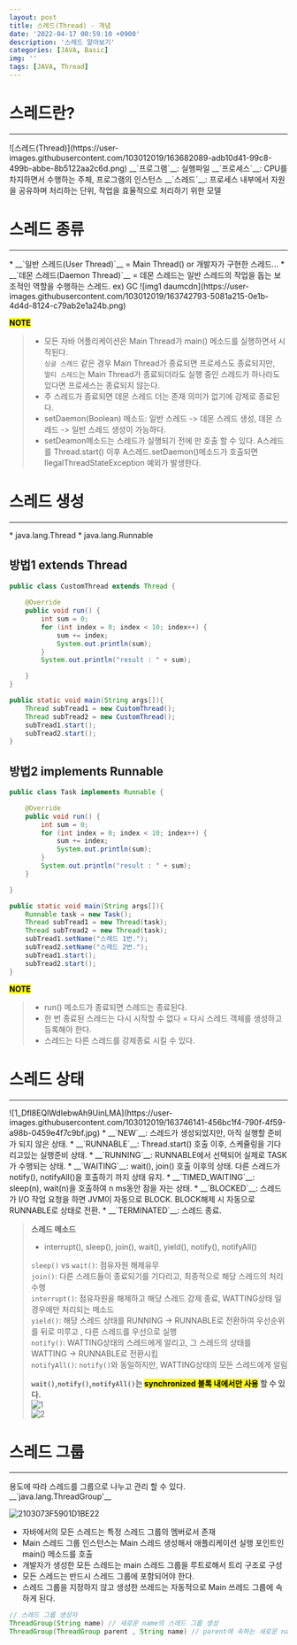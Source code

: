 ```yaml
---
layout: post
title: 스레드(Thread) - 개념
date: '2022-04-17 00:59:10 +0900'
description: '스레드 알아보기'
categories: [JAVA, Basic]
img: ''
tags: [JAVA, Thread]
---
```

# 스레드란?
<hr>
![스레드(Thread)](https://user-images.githubusercontent.com/103012019/163682089-adb10d41-99c8-499b-abbe-8b5122aa2c6d.png)  
__`프로그램`__: 실행파일  
__`프로세스`__: CPU를 차지하면서 수행하는 주체, 프로그램의 인스턴스  
__`스레드`__: 프로세스 내부에서 자원을 공유하며 처리하는 단위, 작업을 효율적으로 처리하기 위한 모델  

# 스레드 종류
<hr>
* __`일반 스레드(User Thread)`__ = Main Thread() or 개발자가 구현한 스레드...  
* __`데몬 스레드(Daemon Thread)`__ = 데몬 스레드는 일반 스레드의 작업을 돕는 보조적인 역할을 수행하는 스레드. ex) GC  
![img1 daumcdn](https://user-images.githubusercontent.com/103012019/163742793-5081a215-0e1b-4d4d-8124-c79ab2e1a24b.png)  

__<mark>NOTE</mark>__  
> * 모든 자바 어플리케이션은 Main Thread가 main() 메소드를 실행하면서 시작된다.  
> `싱글 스레드` 같은 경우 Main Thread가 종료되면 프로세스도 종료되지만,  
> `멀티 스레드`는 Main Thread가 종료되더라도 실행 중인 스레드가 하나라도 있다면 프로세스는 종료되지 않는다.  
> * 주 스레드가 종료되면 데몬 스레드 더는 존재 의미가 없기에 강제로 종료된다.  
> * setDaemon(Boolean) 메소드: 일반 스레드 -> 데몬 스레드 생성, 데몬 스레드 -> 일반 스레드 생성이 가능하다.  
> * setDeamon메소드는 스레드가 실행되기 전에 만 호출 할 수 있다. A스레드를 Thread.start() 이후 A스레드.setDaemon()메소드가 호출되면  IlegalThreadStateException 예외가 발생한다.

# 스레드 생성
<hr>
* java.lang.Thread
* java.lang.Runnable

## 방법1 extends Thread
```java
public class CustomThread extends Thread {
    
    @Override
    public void run() {
        int sum = 0;
        for (int index = 0; index < 10; index++) {
            sum += index;
            System.out.println(sum);
        }
        System.out.println("result : " + sum);

    }
}
```
```java
public static void main(String args[]){
    Thread subTread1 = new CustomThread();
    Thread subTread2 = new CustomThread();
    subTread1.start();
    subTread2.start();
}
```

## 방법2 implements Runnable
```java
public class Task implements Runnable {

    @Override
    public void run() {
        int sum = 0;
        for (int index = 0; index < 10; index++) {
            sum += index;
            System.out.println(sum);
        }
        System.out.println("result : " + sum);
    }

}
```
```java
public static void main(String args[]){
    Runnable task = new Task();
    Thread subTread1 = new Thread(task);
    Thread subTread2 = new Thread(task);
    subTread1.setName("스레드 1번.");
    subTread2.setName("스레드 2번.");
    subTread1.start();
    subTread2.start();
}
```

__<mark>NOTE</mark>__  
> * run() 메소드가 종료되면 스레드는 종료된다.
> * 한 번 종료된 스레드는 다시 시작할 수 없다 = 다시 스레드 객체를 생성하고 등록해야 한다.
> * 스레드는 다른 스레드를 강제종료 시킬 수 있다.

# 스레드 상태
<hr>
![1_Dfl8EQlWdIebwAh9UinLMA](https://user-images.githubusercontent.com/103012019/163746141-456bc1f4-790f-4f59-a98b-0459e4f7c9bf.jpg)  
* __`NEW`__: 스레드가 생성되었지만, 아직 실행할 준비가 되지 않은 상태.
* __`RUNNABLE`__: Thread.start() 호출 이후, 스케쥴링을 기다리고있는 실행준비 상태.
* __`RUNNING`__: RUNNABLE에서 선택되어 실제로 TASK가 수행되는 상태.
* __`WAITING`__: wait(), join() 호출 이후의 상태. 다른 스레드가 notify(), notifyAll()을 호출하기 까지 상태 유지.
* __`TIMED_WAITING`__: sleep(n), wait(n)을 호출하여 n ms동안 잠을 자는 상태.
* __`BLOCKED`__: 스레드가 I/O 작업 요청을 하면 JVM이 자동으로 BLOCK. BLOCK해제 시 자동으로 RUNNABLE로 상태로 전환.
* __`TERMINATED`__: 스레드 종료.

> __스레드 메소드__  
> * interrupt(), sleep(), join(), wait(), yield(), notify(), notifyAll()  
> 
> `sleep()` vs `wait()`: 점유자원 해제유무  
> `join()`: 다른 스레드들이 종료되기를 기다리고, 최종적으로 해당 스레드의 처리 수행  
> `interrupt()`: 점유자원을 해제하고 해당 스레드 강제 종료, WATTING상태 일 경우에만 처리되는 메소드  
> `yield()`: 해당 스레드 상태를 RUNNING -> RUNNABLE로 전환하여 우선순위를 뒤로 미루고 , 다른 스레드를 우선으로 실행  
> `notify()`: WATTING상태의 스레드에게 알리고, 그 스레드의 상태를 WATTING -> RUNNABLE로 전환시킴  
> `notifyAll()`: `notify()`와 동일하지만, WATTING상태의 모든 스레드에게 알림  
> 
> __`wait()`,`notify()`,`notifyAll()`는 <mark>synchronized 블록 내에서만 사용</mark> 할 수 있다.__  
![1](https://user-images.githubusercontent.com/103012019/163752910-eb1e675f-82c2-4b8b-adf8-46687f8b1759.png)  
![2](https://user-images.githubusercontent.com/103012019/163752912-b59d09ad-5ad2-45da-9fb4-8a5c7688ba4c.png)  


# 스레드 그룹
<hr>
용도에 따라 스레드를 그룹으로 나누고 관리 할 수 있다.  
__`java.lang.ThreadGroup'__  

![2103073F5901D1BE22](https://user-images.githubusercontent.com/103012019/163753113-5e7957de-5bea-4137-af28-708d1ae8a9f6.png)  
* 자바에서의 모든 스레드는 특정 스레드 그룹의 멤버로서 존재
* Main 스레드 그룹 인스턴스는 Main 스레드 생성해서 애플리케이션 실행 포인트인 main() 메소드를 호출
* 개발자가 생성한 모든 스레드는 main 스레드 그룹을 루트로해서 트리 구조로 구성
* 모든 스레드는 반드시 스레드 그룹에 포함되어야 한다.
* 스레드 그룹을 지정하지 않고 생성한 쓰레드는 자동적으로 Main 쓰레드 그룹에 속하게 된다.

```java
// 스레드 그룹 생성자
ThreadGroup(String name) // 새로운 name의 스레드 그룹 생성
ThreadGroup(ThreadGroup parent , String name) // parent에 속하는 새로운 name의 스레드 그룹 생성
```
